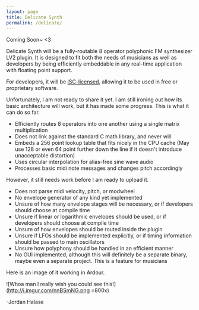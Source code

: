 ```yaml
---
layout: page
title: Delicate Synth
permalink: /delicate/
---
```


Coming Soon~
<3

Delicate Synth will be a fully-routable 8 operator polyphonic FM synthesizer LV2 plugin. It is designed to fit both the needs of musicians as well as developers by being efficiently embeddable in any real-time application with floating point support.

For developers, it will be [ISC-licensed](https://opensource.org/licenses/ISC), allowing it to be used in free or proprietary software.

Unfortunately, I am not ready to share it yet. I am still ironing out how its basic architecture will work, but it has made some progress. This is what it can do so far.

* Efficiently routes 8 operators into one another using a single matrix multiplication
* Does not link against the standard C math library, and never will
* Embeds a 256 point lookup table that fits nicely in the CPU cache (May use 128 or even 64 point further down the line if it doesn't introduce unacceptable distortion)
* Uses circular interpolation for alias-free sine wave audio
* Processes basic midi note messages and changes pitch accordingly

However, it still needs work before I am ready to upload it.

* Does not parse midi velocity, pitch, or modwheel
* No envelope generator of any kind yet implemented
* Unsure of how many envelope stages will be necessary, or if developers should choose at compile time
* Unsure if linear or logarithmic envelopes should be used, or if developers should choose at compile time
* Unsure of how envelopes should be routed inside the plugin
* Unsure if LFOs should be implemented explicitly, or if timing information should be passed to main oscillators
* Unsure how polyphony should be handled in an efficient manner
* No GUI implemented, although this will definitely be a separate binary, maybe even a separate project. This is a feature for musicians

Here is an image of it working in Ardour.

![Whoa man I really wish you could see this!](http://i.imgur.com/nnBSmNG.png =800x)

-Jordan Halase
